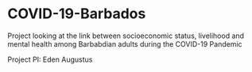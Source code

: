 # COVID-19-Barbados

Project looking at the link between socioeconomic status, livelihood and mental health among Barbabdian adults during the COVID-19 Pandemic

Project PI: Eden Augustus